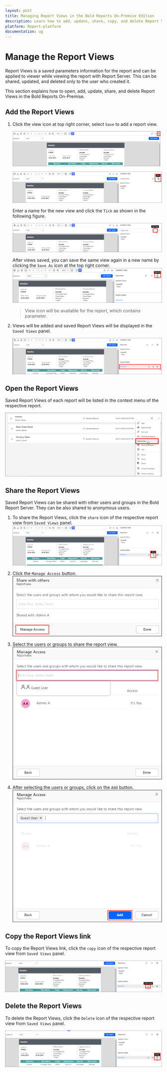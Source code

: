 ```yaml
---
layout: post
title: Managing Report Views in the Bold Reports On-Premise Edition
description: Learn how to add, update, share, copy, and delete Report Views in the Bold Reports On-Premise Edition.
platform: Report-platform
documentation: ug
---
```


# Manage the Report Views

Report Views is a saved parameters information for the report and can be applied to viewer while viewing the report with Report Server. This can be shared, updated, and deleted only to the user who created it.

This section explains how to open, add, update, share, and delete Report Views in the Bold Reports On-Premise.

## Add the Report Views

1. Click the view icon at top right corner, select `Save` to add a report view.

    ![View Icon](/static/assets/on-premise/images/manage-content/manage-reports/view-icon.png)

    ![Save View](/static/assets/on-premise/images/manage-content/manage-reports/save-icon.png)

    Enter a name for the new view and click the `Tick` as shown in the following figure.

    ![Create Report View](/static/assets/on-premise/images/manage-content/manage-reports/add-report-view.png)

    After views saved, you can save the same view again in a new name by clicking the `Save As` icon at the top right corner.
    ![Create Report View](/static/assets/on-premise/images/manage-content/manage-reports/save-as-icon.png)

   >View icon will be available for the report, which contains parameter.

2. Views will be added and saved Report Views will be displayed in the `Saved Views` panel.
  
   ![View Report views](/static/assets/on-premise/images/manage-content/manage-reports/view-saved-report-views.png)

## Open the Report Views

Saved Report Views of each report will be listed in the context menu of the respective report.

![Manage Reports view](/static/assets/on-premise/images/manage-content/manage-reports/report-views-from-server.png)

## Share the Report Views

Saved Report Views can be shared with other users and groups in the Bold Report Server. They can be also shared to anonymous users.

1. To share the Report Views, click the `share` icon of the respective report view from `Saved Views` panel.
![Share Report View](/static/assets/on-premise/images/manage-content/manage-reports/share-icon.png)

2. Click the `Manage Access` button.
![Share Report View popup](/static/assets/on-premise/images/manage-content/manage-reports/share-report-view.png)

3. Select the users or groups to share the report view.
![Add permission to a report view](/static/assets/on-premise/images/manage-content/manage-reports/selecting-user-group.png)

4. After selecting the users or groups, click on the `Add` button.
![Add button](/static/assets/on-premise/images/manage-content/manage-reports/manage-access-report-view.png)

## Copy the Report Views link

To copy the Report Views link, click the `copy` icon of the respective report view from `Saved Views` panel.

![Delete Report](/static/assets/on-premise/images/manage-content/manage-reports/copy-view.png)

## Delete the Report Views

To delete the Report Views, click the `Delete` icon of the respective report view from `Saved Views` panel.

![Delete Report](/static/assets/on-premise/images/manage-content/manage-reports/delete-report-view.png)